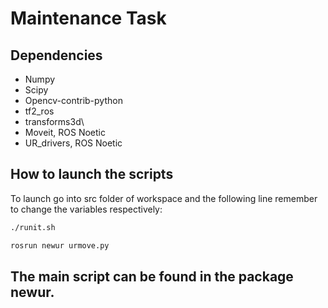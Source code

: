 # Maintenance Task
## Dependencies 
- Numpy 
- Scipy
- Opencv-contrib-python 
- tf2_ros 
- transforms3d\
- Moveit, ROS Noetic 
- UR_drivers, ROS Noetic

## How to launch the scripts
To launch go into src folder of workspace and the following line remember to change the variables respectively:
```bash
./runit.sh
```
```bash
rosrun newur urmove.py
```

## The main script can be found in the package newur. 
